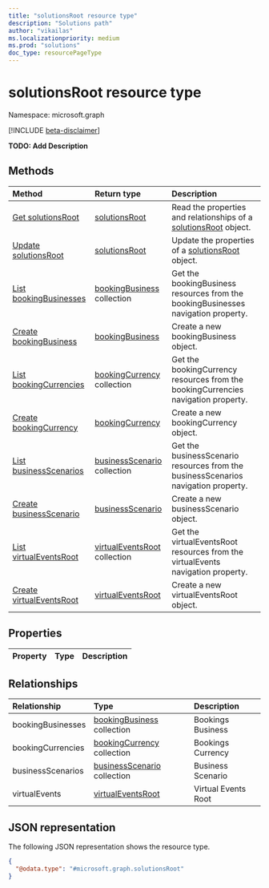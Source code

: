```yaml
---
title: "solutionsRoot resource type"
description: "Solutions path"
author: "vikailas"
ms.localizationpriority: medium
ms.prod: "solutions"
doc_type: resourcePageType
---
```


# solutionsRoot resource type

Namespace: microsoft.graph

[!INCLUDE [beta-disclaimer](../../includes/beta-disclaimer.md)]

**TODO: Add Description**

## Methods
|Method|Return type|Description|
|:---|:---|:---|
|[Get solutionsRoot](../api/solutionsroot-get.md)|[solutionsRoot](../resources/solutionsroot.md)|Read the properties and relationships of a [solutionsRoot](../resources/solutionsroot.md) object.|
|[Update solutionsRoot](../api/solutionsroot-update.md)|[solutionsRoot](../resources/solutionsroot.md)|Update the properties of a [solutionsRoot](../resources/solutionsroot.md) object.|
|[List bookingBusinesses](../api/solutionsroot-list-bookingbusinesses.md)|[bookingBusiness](../resources/bookingbusiness.md) collection|Get the bookingBusiness resources from the bookingBusinesses navigation property.|
|[Create bookingBusiness](../api/solutionsroot-post-bookingbusinesses.md)|[bookingBusiness](../resources/bookingbusiness.md)|Create a new bookingBusiness object.|
|[List bookingCurrencies](../api/solutionsroot-list-bookingcurrencies.md)|[bookingCurrency](../resources/bookingcurrency.md) collection|Get the bookingCurrency resources from the bookingCurrencies navigation property.|
|[Create bookingCurrency](../api/solutionsroot-post-bookingcurrencies.md)|[bookingCurrency](../resources/bookingcurrency.md)|Create a new bookingCurrency object.|
|[List businessScenarios](../api/solutionsroot-list-businessscenarios.md)|[businessScenario](../resources/businessscenario.md) collection|Get the businessScenario resources from the businessScenarios navigation property.|
|[Create businessScenario](../api/solutionsroot-post-businessscenarios.md)|[businessScenario](../resources/businessscenario.md)|Create a new businessScenario object.|
|[List virtualEventsRoot](../api/solutionsroot-list-virtualevents.md)|[virtualEventsRoot](../resources/virtualeventsroot.md) collection|Get the virtualEventsRoot resources from the virtualEvents navigation property.|
|[Create virtualEventsRoot](../api/solutionsroot-post-virtualevents.md)|[virtualEventsRoot](../resources/virtualeventsroot.md)|Create a new virtualEventsRoot object.|

## Properties
|Property|Type|Description|
|:---|:---|:---|

## Relationships
|Relationship|Type|Description|
|:---|:---|:---|
|bookingBusinesses|[bookingBusiness](../resources/bookingbusiness.md) collection|Bookings Business|
|bookingCurrencies|[bookingCurrency](../resources/bookingcurrency.md) collection|Bookings Currency|
|businessScenarios|[businessScenario](../resources/businessscenario.md) collection|Business Scenario|
|virtualEvents|[virtualEventsRoot](../resources/virtualeventsroot.md)|Virtual Events Root|

## JSON representation
The following JSON representation shows the resource type.
<!-- {
  "blockType": "resource",
  "keyProperty": "id",
  "@odata.type": "microsoft.graph.solutionsRoot",
  "openType": false
}
-->
``` json
{
  "@odata.type": "#microsoft.graph.solutionsRoot"
}
```

